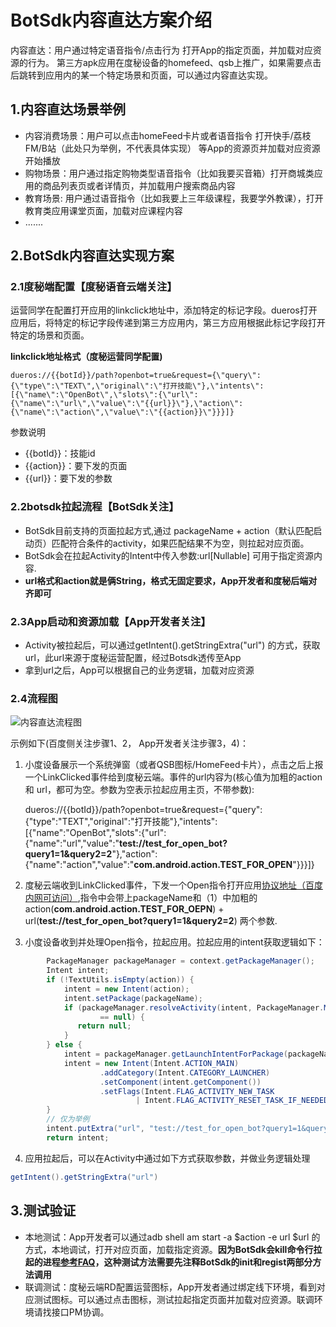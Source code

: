 # BotSdk内容直达方案介绍

内容直达：用户通过特定语音指令/点击行为 打开App的指定页面，并加载对应资源的行为。
第三方apk应用在度秘设备的homefeed、qsb上推广，如果需要点击后跳转到应用内的某一个特定场景和页面，可以通过内容直达实现。

## 1.内容直达场景举例
* 内容消费场景：用户可以点击homeFeed卡片或者语音指令 打开快手/荔枝FM/B站（此处只为举例，不代表具体实现） 等App的资源页并加载对应资源开始播放
* 购物场景：用户通过指定购物类型语音指令（比如我要买音箱）打开商城类应用的商品列表页或者详情页，并加载用户搜索商品内容
* 教育场景: 用户通过语音指令（比如我要上三年级课程，我要学外教课），打开教育类应用课堂页面，加载对应课程内容
* .......
## 2.BotSdk内容直达实现方案
### 2.1度秘端配置【度秘语音云端关注】
运营同学在配置打开应用的linkclick地址中，添加特定的标记字段。dueros打开应用后，将特定的标记字段传递到第三方应用内，第三方应用根据此标记字段打开特定的场景和页面。

**linkclick地址格式（度秘运营同学配置)**
```
dueros://{{botId}}/path?openbot=true&request={\"query\":{\"type\":\"TEXT\",\"original\":\"打开技能\"},\"intents\":[{\"name\":\"OpenBot\",\"slots\":{\"url\":{\"name\":\"url\",\"value\":\"{{url}}\"},\"action\":{\"name\":\"action\",\"value\":\"{{action}}\"}}}]}
```
参数说明
- {{botId}}：技能id
- {{action}}：要下发的页面
- {{url}}：要下发的参数

### 2.2botsdk拉起流程【BotSdk关注】
- BotSdk目前支持的页面拉起方式,通过 packageName + action（默认匹配启动页）匹配符合条件的activity，如果匹配结果不为空，则拉起对应页面。
- BotSdk会在拉起Activity的Intent中传入参数:url[Nullable] 可用于指定资源内容. 
- **url格式和action就是俩String，格式无固定要求，App开发者和度秘后端对齐即可**
### 2.3App启动和资源加载【App开发者关注】
- Activity被拉起后，可以通过getIntent().getStringExtra("url") 的方式，获取url，此url来源于度秘运营配置，经过Botsdk透传至App
- 拿到url之后，App可以根据自己的业务逻辑，加载对应资源
### 2.4流程图
![内容直达流程图](https://github.com/dueros/AndroidBotSdkDemo/blob/master/doc/resources/%E5%86%85%E5%AE%B9%E7%9B%B4%E8%BE%BE%E6%96%B9%E6%A1%88.png)

示例如下(百度侧关注步骤1、2， App开发者关注步骤3，4)：
1. 小度设备展示一个系统弹窗（或者QSB图标/HomeFeed卡片），点击之后上报一个LinkClicked事件给到度秘云端。事件的url内容为(核心值为加粗的action 和 url，都可为空。参数为空表示拉起应用主页，不带参数):

    dueros://{{botId}}/path?openbot=true&request={\"query\":{\"type\":\"TEXT\",\"original\":\"打开技能\"},\"intents\":[{\"name\":\"OpenBot\",\"slots\":{\"url\":{\"name\":\"url\",\"value\":\"**test://test_for_open_bot?query1=1&query2=2**\"},\"action\":{\"name\":\"action\",\"value\":\"**com.android.action.TEST_FOR_OPEN**\"}}}]}

2. 度秘云端收到LinkClicked事件，下发一个Open指令打开应用[协议地址（百度内网可访问）](http://icode.baidu.com/repos/baidu/duer/open-platform-api-doc/blob/master:dueros-conversational-service/device-interface/bot-app-sdk-private.md),指令中会带上packageName和（1）中加粗的action(**com.android.action.TEST_FOR_OEPN**) + url(**test://test_for_open_bot?query1=1&query2=2**) 两个参数.
3. 小度设备收到并处理Open指令，拉起应用。拉起应用的intent获取逻辑如下：
```java
        PackageManager packageManager = context.getPackageManager();
        Intent intent;
        if (!TextUtils.isEmpty(action)) {
            intent = new Intent(action);
            intent.setPackage(packageName);
            if (packageManager.resolveActivity(intent, PackageManager.MATCH_DEFAULT_ONLY)
                    == null) {
               return null;
            }
        } else {
            intent = packageManager.getLaunchIntentForPackage(packageName);
            intent = new Intent(Intent.ACTION_MAIN)
                    .addCategory(Intent.CATEGORY_LAUNCHER)
                    .setComponent(intent.getComponent())
                    .setFlags(Intent.FLAG_ACTIVITY_NEW_TASK
                            | Intent.FLAG_ACTIVITY_RESET_TASK_IF_NEEDED);
        }
        // 仅为举例
        intent.putExtra("url", "test://test_for_open_bot?query1=1&query2=2")
        return intent;

```
4. 应用拉起后，可以在Activity中通过如下方式获取参数，并做业务逻辑处理
```java
getIntent().getStringExtra("url")
```
## 3.测试验证
- 本地测试：App开发者可以通过adb shell am start -a $action -e url $url 的方式，本地调试，打开对应页面，加载指定资源。**因为BotSdk会kill命令行拉起的进程[参考FAQ](https://github.com/dueros/AndroidBotSdkDemo/blob/master/FAQ.md)，这种测试方法需要先注释BotSdk的init和regist两部分方法调用**
- 联调测试：度秘云端RD配置运营图标，App开发者通过绑定线下环境，看到对应测试图标。可以通过点击图标，测试拉起指定页面并加载对应资源。联调环境请找接口PM协调。



